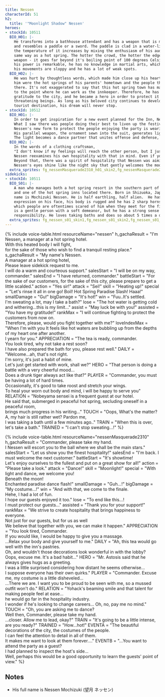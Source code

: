 ```yaml
---
title: Nessen
characterId: 51
h2:
  title: '"Moonlight Shadow" Nessen'
heroes:
- stockId: 10511
  BIO_H01: |-
    He transforms into a bathhouse attendant and has a weapon that is made of fir
    and resembles a paddle or a sword. The paddle is clad in a water-like energy and
    the temperature of it increases by mixing the enthusiasm of his audience in the
    same way as a hot spring. The hotter the crowd, the hotter the edge of his
    weapon - it goes far beyond it's boiling point of 100 degrees Celsius. Although
    his power is remarkable, he has no knowledge in martial arts, which means that
    his movements are sloppy and he has a lot of weak spots.
  BIO_H02: |-
    He was hurt by thoughtless words, which made him close up his heart. What healed
    him were the hot springs of his parents' hometown and the people that lived
    there. It's not exaggerated to say that this hot spring town has made him grow
    to the point where he can work as the innkeeper. Therefore, he has more than
    gratitude to the city, and he became a hero in order to protect it from peace-
    threatening beings. As long as his beloved city continues to develop as a
    tourist destination, his dream will never stop.
- stockId: 10512
  BIO_H01: |-
    In order to get inspiration for a new event planned for the Inn, Nessen visited the traditional festival.
    What I saw there was people doing their best to liven up the festival for their own enjoyment.
    Nessen's new form to protect the people enjoying the party is wearing a hero suit reminiscent of the night sky.
    His parallel weapon, the ornament sewn into the suit, generates light that changes shape at will.
    The light becomes a dance partner that unites offense and defense, dancing on the battlefield with Nessen.
  BIO_H02: |-
    In the words of a clothing craftsman,
    "I don't know if my feelings will reach the other person, but I just put everything I have into it and give it a shape,"
    Nessen reexamines his own hospitality with that in mind. Even if you don't know for sure how your actions will be taken by others, you just continue to provide as best you can.
    Beyond that, there was a spirit of hospitality that Nessen was aiming for.
    Nessen's eyes shine like the night sky that gently welcomes the moon, as he looks ahead to the path he is aiming for with determination.
  extra_sprites: fg_nessenMasquerade2310_h01_skin2,fg_nessenMasquerade2310_h01_skin3,fg_nessenMasquerade2310_h02_skin2
sidekicks:
- stockId: 10511
  BIO_S01: |-
    A man who manages both a hot spring resort in the southern part of Orient City
    and one of the hot spring inns located there. Born in Shizuoka, Japan, his full
    name is Mochizuki Nessen. He is half earthling, half alien.  He has a stern
    expression on his face, his body is rugged and he has 2 sharp horns, due to
    which people are oftentimes scared of him when they meet for the first time. He
    is a gentle person with a soft demeanor, but he has a strong sense of
    responsibility. He loves taking baths and does so about 5 times a day.
  extra_sprites: fg_nessen_s01_skin1,fg_nessen_s01_skin2,fg_nessen_s01_skin3,fg_nessen_s01_skin4
---
```


{% include voice-table.html resourceName="nessen"
h_gachaResult = "I'm Nessen, a manager at a hot spring hotel.<br>With this heated body I will fight,<br>for the sake of those who wish to find a tranquil resting place."
s_gachaResult = "My name's Nessen.<br>A manager at a hot spring hotel,<br>Please leave sidekick request to me.<br>I will do a warm and courteous support."
salesStart = "I will be on my way, commander."
salesEnd = "I have returned, commander."
battleStart = "For the sake of our customers, for the sake of this city, please prepare to get a little scalded."
action = "Yes sir!"
attack = "Sei!"
skill = "Heating up!"
special = "Let's rinse it all in one go! Boil! Hot Spring Paradise Slash! Haaa!"
smallDamage = "Gu!"
bigDamage = "It's hot!"
win = "Fuu..It's settled.<br>I'm sweating a lot, may I take a bath?"
lose = "The hot water is getting cold and withering…this is my limit…"
assist = "May luck be with you!"
assisted = "You have my gratitude!"
rankMax = "I will continue fighting to protect the customers from now on.<br>Therefore, please, would you fight together with me?"
loveIndexMax = "When I'm with you It feels like hot waters are bubbling up from the depths of my heart one after another.<br>I yearn for you."
APPRECIATION = "The tea is ready, commander.<br>You look tired, why not take a rest soon?<br>I have also prepared the bath for you, please rest well."
DAILY = "Welcome…ah, that's not right.<br>I'm sorry, it's just a habit of mine.<br>Let's just get started with work, shall we?"
HERO = "That person is doing a battle with a very cheerful mood…<br>Does a drunk tiger always act like that?"
PLAYER = "Commander, you must be having a lot of hard times.<br>Occasionally, it's good to take roost and stretch your wings.<br>To heal your worn out body and mind, i will be happy to serve you"
RELATION = "Nobeyama sensei is a frequent guest at our hotel.<br>He said that, submerged in peaceful hot spring, secluding oneself in a peaceful room,<br>brings much progress in his writing…"
TOUCH = "Oops, What's the matter?<br>A, my hair is still rather wet? Pardon me,<br>I was taking a bath until a few minutes ago.."
TRAIN = "When this is over, let's take a bath."
TRAINED = "I can't stop sweating…!"
%}

{% include voice-table.html resourceName="nessenMasquerade2310"
h_gachaResult = "Commander, please take my hand.<br>I Nessen will escort you to the ball where we shall be the main stars."
salesStart = "Let us show you the finest hospitality!"
salesEnd = "I'm back. I must welcome the next customer."
battleStart = "It's showtime!<br>Let's enjoy ourselves to the fullest and put on a great show for all!"
action = "Please take a look."
attack = "Dance!"
skill = "Moonlight!"
special = "With light and dance, we welcome you!<br>Beneath the moon!<br>Enchanted paradise dance flash!"
smallDamage = "Guh...!"
bigDamage = "My costume...!"
win = "And with that, we come to the finale.<br>Hehe, I had a lot of fun.<br>I hope our guests enjoyed it too."
lose = "To end like this...!<br>I must protect our guests..."
assisted = "Thank you for your support!"
rankMax = "We strive to create hospitality that brings happiness to everyone.<br>Not just for our guests, but for us as well<br>We believe that together with you, we can make it happen."
APPRECIATION = "You look tired, Commander.<br>If you would like, I would be happy to give you a massage.<br>...Relax your body and give yourself to me."
DAILY = "Ah, this tea would go well with the inn's pastries.<br>Oh, and wouldn't those decorations look wonderful in with the lobby?<br>Oops, excuse me. It's a bad habit..."
HERO = "Mr. Astosis said that he always gives hugs as a greeting.<br>I was a little surprised considering how distant he seems otherwise...<br>I suppose everyone has their own quirks."
PLAYER = "Commander. Excuse me, my costume is a little disheveled...<br>...There we are. I want you to be proud to be seen with me, so a mussed outfit won't do."
RELATION = "Yohack's beaming smile and that talent for making people feel at ease... <br>he would go far in the hospitality industry.<br> I wonder if he's looking to change careers...
Oh, no, pay me no mind."
TOUCH = "Oh, you are asking me to dance?<br>Well then, Commander, please take my hand.<br>...closer. Allow me to lead, okay?"
TRAIN = "It's going to be a little intense, are you ready?"
TRAINED = "How...hot!"
EVENTA = "The beautiful decorations of the city, the costumes of the people.<br>I can feel the attention to detail in all of them.<br>It makes me want to look at them forever...."
EVENTB = "...You want to attend the party as a guest?<br>I had planned to inspect the host's side...<br>Well, perhaps this would be a good opportunity to learn the guests' point of view."
%}

## Notes

- His full name is Nessen Mochizuki (望月 ネッセン)
